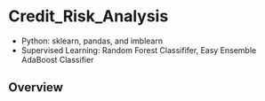 # Credit_Risk_Analysis
- Python: sklearn, pandas, and imblearn
- Supervised Learning: Random Forest Classififer, Easy Ensemble AdaBoost Classifier
## Overview
